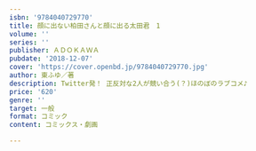 ```yaml
---
isbn: '9784040729770'
title: 顔に出ない柏田さんと顔に出る太田君　1
volume: ''
series: ''
publisher: ＡＤＯＫＡＷＡ
pubdate: '2018-12-07'
cover: 'https://cover.openbd.jp/9784040729770.jpg'
author: 東ふゆ／著
description: Twitter発！ 正反対な2人が競い合う(？)ほのぼのラブコメ♪
price: '620'
genre: ''
target: 一般
format: コミック
content: コミックス・劇画

---
```

